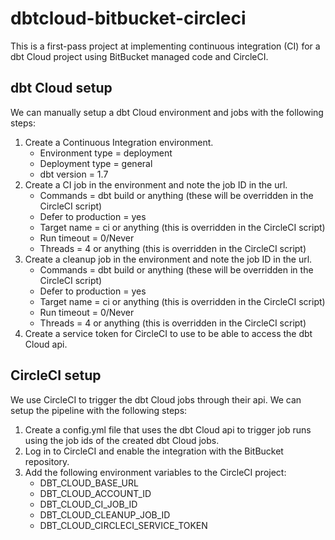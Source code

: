 # dbtcloud-bitbucket-circleci

This is a first-pass project at implementing continuous integration (CI) for a dbt Cloud project using BitBucket managed code and CircleCI.

## dbt Cloud setup

We can manually setup a dbt Cloud environment and jobs with the following steps:

1. Create a Continuous Integration environment.
   - Environment type = deployment
   - Deployment type = general
   - dbt version = 1.7
2. Create a CI job in the environment and note the job ID in the url.
   - Commands = dbt build or anything (these will be overridden in the CircleCI script)
   - Defer to production = yes
   - Target name = ci or anything (this is overridden in the CircleCI script)
   - Run timeout = 0/Never
   - Threads = 4 or anything (this is overridden in the CircleCI script)
3. Create a cleanup job in the environment and note the job ID in the url.
   - Commands = dbt build or anything (these will be overridden in the CircleCI script)
   - Defer to production = yes
   - Target name = ci or anything (this is overridden in the CircleCI script)
   - Run timeout = 0/Never
   - Threads = 4 or anything (this is overridden in the CircleCI script)
4. Create a service token for CircleCI to use to be able to access the dbt Cloud api.

## CircleCI setup

We use CircleCI to trigger the dbt Cloud jobs through their api. We can setup the pipeline with the following steps:

1. Create a config.yml file that uses the dbt Cloud api to trigger job runs using the job ids of the created dbt Cloud jobs.
2. Log in to CircleCI and enable the integration with the BitBucket repository.
3. Add the following environment variables to the CircleCI project:
   - DBT_CLOUD_BASE_URL
   - DBT_CLOUD_ACCOUNT_ID
   - DBT_CLOUD_CI_JOB_ID
   - DBT_CLOUD_CLEANUP_JOB_ID
   - DBT_CLOUD_CIRCLECI_SERVICE_TOKEN
